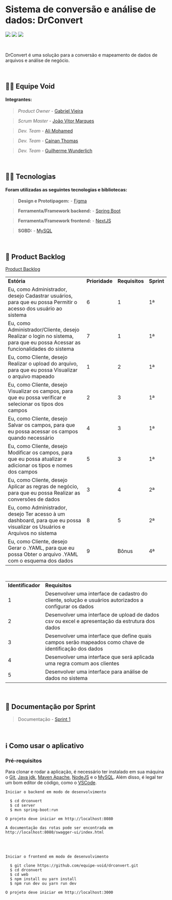 # Sistema de conversão e análise de dados: DrConvert

<img src ="https://img.shields.io/static/v1?label=status&message=%20in progress&color=red&style=%3CSTYLE%3E&logo=%3CLOGO%3E"> <img src = "https://img.shields.io/static/v1?label=sprint%20atual&message=%20primeira%20sprint&color=yellow&style=%3CSTYLE%3E&logo=%3CLOGO%3E"> <img src = "https://img.shields.io/static/v1?label=cliente&message=%20Dom%20Rock%20&color=blue&style=%3CSTYLE%3E&logo=%3CLOGO%3E">

<br>

<p align="left">DrConvert é uma solução para a conversão e mapeamento de dados de arquivos e análise de negócio.</p>

<br>

## 🙅‍♂️ Equipe Void

#### **Integrantes:**

> _Product Owner_ - [Gabriel Vieira]()

> _Scrum Master_ - [João Vitor Marques](https://www.linkedin.com/in/joao-vitor-da-silva-marques-944b461bb/)

> _Dev. Team_ - [Ali Mohamed]()

> _Dev. Team_ - [Cainan Thomas]()

> _Dev. Team_ - [Guilherme Wunderlich]()

<br>

## 👨‍💻 Tecnologias

#### Foram utilizadas as seguintes tecnologias e bibliotecas:

> **Design e Prototipagem:** - [Figma](https://www.figma.com/)

> **Ferramenta/Framework backend:** - [Spring Boot](https://spring.io/projects/spring-boot)

> **Ferramenta/Framework frontend:** - [NextJS](https://nextjs.org/)

> **SGBD:** - [MySQL](https://www.mysql.com/)

<br>

## 📃 Product Backlog

<a href="https://github.com/equipe-void/api-3sem/tree/sp1/backlog/product_backlog.xlsx">Product Backlog</a><br>

<div>
  <table>
    <tr>
      <td><b>Estória</b></td>
      <td><b>Prioridade</b></td>
      <td><b>Requisitos</b></td>
      <td><b>Sprint</b></td>
    </tr>
    <tr>
      <td>Eu, como Administrador, desejo Cadastrar usuários, para que eu possa Permitir o acesso dos usuário ao sistema</td>
      <td>6</td>
      <td>1</td>
      <td>1ª</td>
    </tr>
    <tr>
      <td>Eu, como Administrador/Cliente, desejo Realizar o login no sistema, para que eu possa Acessar as funcionalidades do sistema</td>
      <td>7</td>
      <td>1</td>
      <td>1ª</td>
    </tr>
    <tr>
      <td>Eu, como Cliente, desejo Realizar o upload do arquivo, para que eu possa Visualizar o arquivo mapeado</td>
      <td>1</td>
      <td>2</td>
      <td>1ª</td>
    </tr>
    <tr>
      <td>Eu, como Cliente, desejo Visualizar os campos, para que eu possa verificar e selecionar os tipos dos campos</td>
      <td>2</td>
      <td>3</td>
      <td>1ª</td>
    </tr>
    <tr>
      <td>Eu, como Cliente, desejo Salvar os campos, para que eu possa acessar os campos quando necessário</td>
      <td>4</td>
      <td>3</td>
      <td>1ª</td>
    </tr>
    <tr>
      <td>Eu, como Cliente, desejo Modificar os campos, para que eu possa atualizar e adicionar os tipos e nomes dos campos</td>
      <td>5</td>
      <td>3</td>
      <td>1ª</td>
    </tr>
    <tr>
      <td>Eu, como Cliente, desejo Aplicar as regras de negócio, para que eu possa Realizar as conversões de dados</td>
      <td>3</td>
      <td>4</td>
      <td>2ª</td>
    </tr>
    <tr>
      <td>Eu, como Administrador, desejo Ter acesso à um dashboard, para que eu possa visualizar os Usuários e Arquivos no sistema</td>
      <td>8</td>
      <td>5</td>
      <td>2ª</td>
    </tr>
    <tr>
      <td>Eu, como Cliente, desejo Gerar o .YAML, para que eu possa Obter o arquivo .YAML com o esquema dos dados</td>
      <td>9</td>
      <td>Bônus</td>
      <td>4ª</td>
    </tr>
  </table>

  <br>
  
  <table>
    <tr>
      <td><b>Identificador</b></td>
      <td><b>Requisitos</b></td>
    </tr>
    <tr>
      <td>1</td>
      <td>Desenvolver uma interface de cadastro do cliente, solução e usuários autorizados a configurar os dados</td>
    </tr>
    <tr>
      <td>2</td>
      <td>Desenvolver uma interface de upload de dados csv ou excel e apresentação da estrutura dos dados</td>
    </tr>
    <tr>
      <td>3</td>
      <td>Desenvolver uma interface que define quais campos serão mapeados como chave de identificação dos dados</td>
    </tr>
    <tr>
      <td>4</td>
      <td>Desenvolver uma interface que será aplicada uma regra comum aos clientes</td>
    </tr>
    <tr>
      <td>5</td>
      <td>Desenvolver uma interface para análise de dados no sistema</td>
    </tr>
  </table>
</div>

<br>

## 📝 Documentação por Sprint

> Documentação - [Sprint 1](https://github.com/equipe-void/api-3sem/tree/sp1/docs/sprint1/README.md)

<br>

## ℹ️ Como usar o aplicativo

### Pré-requisitos

Para clonar e rodar a aplicação, é necessário ter instalado em sua máquina o [Git](https://git-scm.com), [Java jdk](https://www.oracle.com/br/java/technologies/downloads/#java21),
[Maven Apache](https://maven.apache.org/), [NodeJS](https://nodejs.org/en) e o [MySQL](https://www.mysql.com/). Além disso, é legal ter um bom editor de código, como o [VSCode](https://code.visualstudio.com/).

`Iniciar o backend em modo de desenvolvimento`

```
  $ cd drconvert
  $ cd server
  $ mvn spring-boot:run
```

`O projeto deve iniciar em http://localhost:8080`

`A documentação das rotas pode ser encontrada em http://localhost:8080/swagger-ui/index.html`

<br>
<br>

`Iniciar o frontend em modo de desenvolvimento`

```
  $ git clone https://github.com/equipe-void/drconvert.git
  $ cd drconvert
  $ cd web
  $ npm install ou yarn install
  $ npm run dev ou yarn run dev
```

`O projeto deve iniciar em http://localhost:3000`
